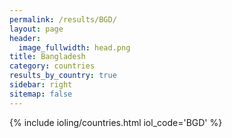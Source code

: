 ```yaml
---
permalink: /results/BGD/
layout: page
header:
  image_fullwidth: head.png
title: Bangladesh
category: countries
results_by_country: true
sidebar: right
sitemap: false
---
```


{% include ioling/countries.html iol_code='BGD' %}